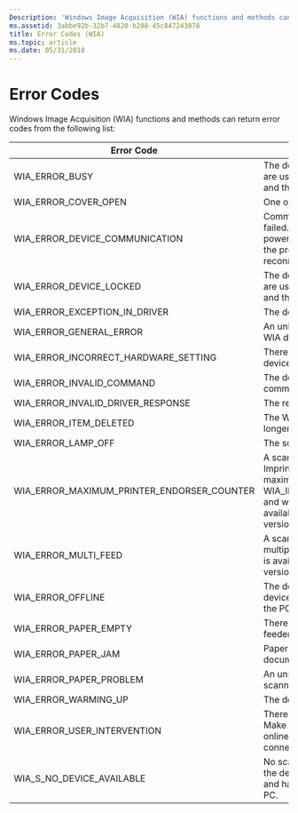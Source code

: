 ```yaml
---
Description: 'Windows Image Acquisition (WIA) functions and methods can return error codes from the following list: Error CodeMeaningCodeWIA\_ERROR\_BUSYThe device is busy.'
ms.assetid: 3abbe92b-32b7-4820-b208-45c847243078
title: Error Codes (WIA)
ms.topic: article
ms.date: 05/31/2018
---
```


# Error Codes

Windows Image Acquisition (WIA) functions and methods can return error codes from the following list: 

| Error Code                                      | Meaning                                                                                                                                                                                                                             | Code       |
|-------------------------------------------------|-------------------------------------------------------------------------------------------------------------------------------------------------------------------------------------------------------------------------------------|------------|
| WIA\_ERROR\_BUSY                                | The device is busy. Close any apps that are using this device or wait for it to finish and then try again.                                                                                                                          | 0x80210006 |
| WIA\_ERROR\_COVER\_OPEN                         | One or more of the device’s cover is open.                                                                                                                                                                                          | 0x80210016 |
| WIA\_ERROR\_DEVICE\_COMMUNICATION               | Communication with the WIA device failed. Make sure that the device is powered on and connected to the PC. If the problem persists, disconnect and reconnect the device.                                                            | 0x8021000A |
| WIA\_ERROR\_DEVICE\_LOCKED                      | The device is locked. Close any apps that are using this device or wait for it to finish and then try again.                                                                                                                        | 0x8021000D |
| WIA\_ERROR\_EXCEPTION\_IN\_DRIVER               | The device driver threw an exception.                                                                                                                                                                                               | 0x8021000E |
| WIA\_ERROR\_GENERAL\_ERROR                      | An unknown error has occurred with the WIA device.                                                                                                                                                                                  | 0x80210001 |
| WIA\_ERROR\_INCORRECT\_HARDWARE\_SETTING        | There is an incorrect setting on the WIA device.                                                                                                                                                                                    | 0x8021000C |
| WIA\_ERROR\_INVALID\_COMMAND                    | The device doesn't support this command.                                                                                                                                                                                            | 0x8021000B |
| WIA\_ERROR\_INVALID\_DRIVER\_RESPONSE           | The response from the driver is invalid.                                                                                                                                                                                            | 0x8021000F |
| WIA\_ERROR\_ITEM\_DELETED                       | The WIA device was deleted. It's no longer available.                                                                                                                                                                               | 0x80210009 |
| WIA\_ERROR\_LAMP\_OFF                           | The scanner's lamp is off.                                                                                                                                                                                                          | 0x80210017 |
| WIA\_ERROR\_MAXIMUM\_PRINTER\_ENDORSER\_COUNTER | A scan job was interrupted because an Imprinter/Endorser item reached the maximum valid value for WIA\_IPS\_PRINTER\_ENDORSER\_COUNTER, and was reset to 0. This feature is available with Windows 8 and later versions of Windows. | 0x80210021 |
| WIA\_ERROR\_MULTI\_FEED                         | A scan error occurred because of a multiple page feed condition. This feature is available with Windows 8 and later versions of Windows.                                                                                            | 0x80210020 |
| WIA\_ERROR\_OFFLINE                             | The device is offline. Make sure the device is powered on and connected to the PC.                                                                                                                                                  | 0x80210005 |
| WIA\_ERROR\_PAPER\_EMPTY                        | There are no documents in the document feeder.                                                                                                                                                                                      | 0x80210003 |
| WIA\_ERROR\_PAPER\_JAM                          | Paper is jammed in the scanner's document feeder.                                                                                                                                                                                   | 0x80210002 |
| WIA\_ERROR\_PAPER\_PROBLEM                      | An unspecified problem occurred with the scanner's document feeder.                                                                                                                                                                 | 0x80210004 |
| WIA\_ERROR\_WARMING\_UP                         | The device is warming up.                                                                                                                                                                                                           | 0x80210007 |
| WIA\_ERROR\_USER\_INTERVENTION                  | There is a problem with the WIA device. Make sure that the device is turned on, online, and any cables are properly connected.                                                                                                      | 0x80210008 |
| WIA\_S\_NO\_DEVICE\_AVAILABLE                   | No scanner device was found. Make sure the device is online, connected to the PC, and has the correct driver installed on the PC.                                                                                                   | 0x80210015 |



 

 

 



